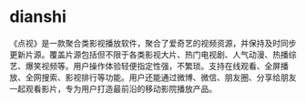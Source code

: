 # dianshi
《点视》是一款聚合类影视播放软件，聚合了爱奇艺的视频资源，并保持及时同步更新片源。覆盖片源包括但不限于各类影视大片、热门电视剧、人气动漫、热播综艺、爆笑视频等。用户操作体验轻便指定性强，不繁琐。支持在线观看、全屏播放、全网搜索、影视排行等功能。用户还能通过微博、微信、朋友圈、分享给朋友一起观看影片，专为用户打造最前沿的移动影院播放产品。
